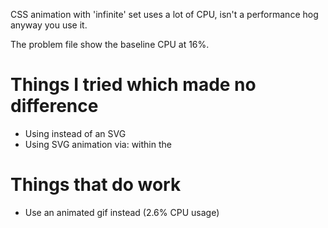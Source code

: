 CSS animation with 'infinite' set uses a lot of CPU, isn't a performance hog anyway you use it.

The problem file show the baseline CPU at 16%.

# Things I tried which made no difference

- Using <canvas> instead of an SVG
- Using SVG animation via: <animate> within the <circle>

# Things that do work

- Use an animated gif instead (2.6% CPU usage)
